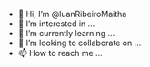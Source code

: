 - 👋 Hi, I’m @luanRibeiroMaitha
- 👀 I’m interested in ...
- 🌱 I’m currently learning ...
- 💞️ I’m looking to collaborate on ...
- 📫 How to reach me ...

<!---
luanRibeiroMaitha/luanRibeiroMaitha is a ✨ special ✨ repository because its `README.md` (this file) appears on your GitHub profile.
You can click the Preview link to take a look at your changes.
--->
